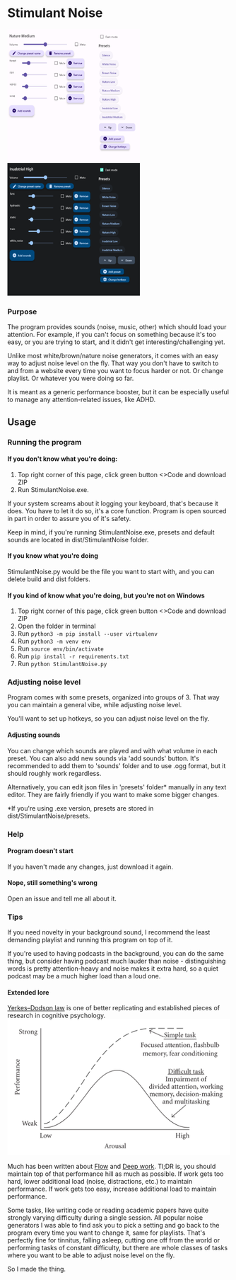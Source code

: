 # Stimulant Noise

<img height="300" src="img_1.png" width="300"/> <img height="300" src="img_2.png" width="300"/>

### Purpose
The program provides sounds (noise, music, other) which should load your attention. For example, if you can't focus on something because it's too easy, or you are trying to start, and it didn't get interesting/challenging yet.

Unlike most white/brown/nature noise generators, it comes with an easy way to adjust noise level on the fly. That way you don't have to switch to and from a website every time you want to focus harder or not. Or change playlist. Or whatever you were doing so far.

It is meant as a generic performance booster, but it can be especially useful to manage any attention-related issues, like ADHD.

## Usage

### Running the program
#### If you don't know what you're doing:

1. Top right corner of this page, click green button <>Code and download ZIP
2. Run StimulantNoise.exe.

If your system screams about it logging your keyboard, that's because it does. You have to let it do so, it's a core function. Program is open sourced in part in order to assure you of it's safety.

Keep in mind, if you're running StimulantNoise.exe, presets and default sounds are located in dist/StimulantNoise folder.

#### If you know what you're doing
StimulantNoise.py would be the file you want to start with, and you can delete build and dist folders.

#### If you kind of know what you're doing, but you're not on Windows
1. Top right corner of this page, click green button <>Code and download ZIP
2. Open the folder in terminal
3. Run `python3 -m pip install --user virtualenv`
4. Run `python3 -m venv env`
5. Run `source env/bin/activate`
6. Run `pip install -r requirements.txt`
7. Run `python StimulantNoise.py`

### Adjusting noise level

Program comes with some presets, organized into groups of 3. That way you can maintain a general vibe, while adjusting noise level.

You'll want to set up hotkeys, so you can adjust noise level on the fly.

#### Adjusting sounds

You can change which sounds are played and with what volume in each preset. You can also add new sounds via 'add sounds' button. It's recommended to add them to 'sounds' folder and to use .ogg format, but it should roughly work regardless.

Alternatively, you can edit json files in 'presets' folder* manually in any text editor. They are fairly friendly if you want to make some bigger changes.

*If you're using .exe version, presets are stored in dist/StimulantNoise/presets.

### Help

#### Program doesn't start

If you haven't made any changes, just download it again.

#### Nope, still something's wrong

Open an issue and tell me all about it.

### Tips

If you need novelty in your background sound, I recommend the least demanding playlist and running this program on top of it.

If you're used to having podcasts in the background, you can do the same thing, but consider having podcast much lauder than noise - distinguishing words is pretty attention-heavy and noise makes it extra hard, so a quiet podcast may be a much higher load than a loud one.

#### Extended lore

[Yerkes–Dodson law](https://en.wikipedia.org/wiki/Yerkes%E2%80%93Dodson_law) is one of better replicating and established pieces of research in cognitive psychology.
![img.png](img.png)

Much has been written about [Flow](https://en.wikipedia.org/wiki/Flow_(psychology)) and [Deep work](https://en.wikipedia.org/wiki/Deep_work). Tl;DR is, you should maintain top of that performance hill as much as possible. If work gets too hard, lower additional load (noise, distractions, etc.) to maintain performance. If work gets too easy, increase additional load to maintain performance.

Some tasks, like writing code or reading academic papers have quite strongly varying difficulty during a single session. All popular noise generators I was able to find ask you to pick a setting and go back to the program every time you want to change it, same for playlists. That's perfectly fine for tinnitus, falling asleep, cutting one off from the world or performing tasks of constant difficulty, but there are whole classes of tasks where you want to be able to adjust noise level on the fly.

So I made the thing.
